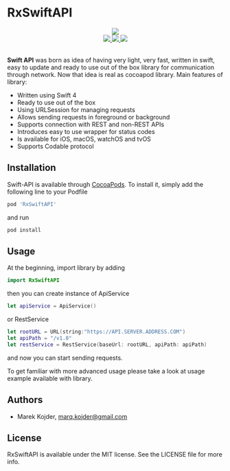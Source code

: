 # RxSwiftAPI

<div align = "center">
  <a href="http://cocoapods.org/pods/RxSwiftAPI">
    <img src="https://img.shields.io/cocoapods/v/RxSwiftAPI.svg?style=flat" />
  </a>
</div>
<div align = "center">
  <a href="http://cocoapods.org/pods/RxSwiftAPI" target="blank">
    <img src="https://img.shields.io/cocoapods/p/RxSwiftAPI.svg?style=flat" />
  </a>
  <a href="http://cocoapods.org/pods/RxSwiftAPI">
    <img src="https://img.shields.io/badge/swift-4.1-brightgreen.svg" />
  </a>
  <a href="http://cocoapods.org/pods/RxSwiftAPI" target="blank">
    <img src="https://img.shields.io/cocoapods/l/RxSwiftAPI.svg?style=flat" />
  </a>
  <br>
  <br>
</div>

**Swift API** was born as idea of having very light, very fast, written in swift, easy to update and ready to use out of the box library for communication through network. Now that idea is real as cocoapod library. Main features of library:
- Written using Swift 4
- Ready to use out of the box
- Using URLSession for managing requests
- Allows sending requests in foreground or background
- Supports connection with REST and non-REST APIs
- Introduces easy to use wrapper for status codes
- Is available for iOS, macOS, watchOS and tvOS
- Supports Codable protocol


## Installation

Swift-API is available through [CocoaPods](http://cocoapods.org/pods/RxSwiftAPI). To install it, simply add the following line to your Podfile
```ruby
pod 'RxSwiftAPI'
```
and run
```ruby
pod install
```


## Usage

At the beginning, import library by adding
```swift
import RxSwiftAPI
```
then you can create instance of ApiService
```swift
let apiService = ApiService()
```
or RestService
```swift
let rootURL = URL(string:"https://API.SERVER.ADDRESS.COM")
let apiPath = "/v1.0"
let restService = RestService(baseUrl: rootURL, apiPath: apiPath)
```
and now you can start sending requests.

To get familiar with more advanced usage please take a look at usage example available with library.


## Authors

- Marek Kojder, marq.kojder@gmail.com


## License

RxSwiftAPI is available under the MIT license. See the LICENSE file for more info.
